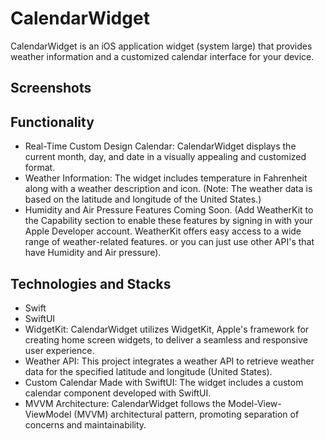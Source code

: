 # CalendarWidget
CalendarWidget is an iOS application widget (system large) that provides weather information and a customized calendar interface for your device.

## Screenshots


## Functionality
- Real-Time Custom Design Calendar: CalendarWidget displays the current month, day, and date in a visually appealing and customized format.
- Weather Information: The widget includes temperature in Fahrenheit along with a weather description and icon. (Note: The weather data is based on the latitude and longitude of the United States.)
- Humidity and Air Pressure Features Coming Soon. (Add WeatherKit to the Capability section to enable these features by signing in with your Apple Developer account. WeatherKit offers easy access to a wide range of weather-related features. or you can just use other API's that have Humidity and Air pressure).

## Technologies and Stacks
- Swift
- SwiftUI
- WidgetKit: CalendarWidget utilizes WidgetKit, Apple's framework for creating home screen widgets, to deliver a seamless and responsive user experience.
- Weather API: This project integrates a weather API to retrieve weather data for the specified latitude and longitude (United States).
- Custom Calendar Made with SwiftUI: The widget includes a custom calendar component developed with SwiftUI.
- MVVM Architecture: CalendarWidget follows the Model-View-ViewModel (MVVM) architectural pattern, promoting separation of concerns and maintainability.


